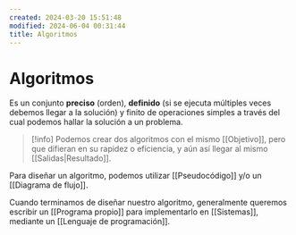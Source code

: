 ```yaml
---
created: 2024-03-20 15:51:48
modified: 2024-06-04 00:31:44
title: Algoritmos
---
```


# Algoritmos

Es un conjunto **preciso** (orden), **definido** (si se ejecuta múltiples veces debemos llegar a la solución) y finito de operaciones simples a través del cual podemos hallar la solución a un problema.

> [!info]
> Podemos crear dos algoritmos con el mismo [[Objetivo]], pero que difieran en su rapidez o eficiencia, y aún así llegar al mismo [[Salidas|Resultado]].

Para diseñar un algoritmo, podemos utilizar [[Pseudocódigo]] y/o un [[Diagrama de flujo]].

Cuando terminamos de diseñar nuestro algoritmo, generalmente queremos escribir un [[Programa propio]] para implementarlo en [[Sistemas]], mediante un [[Lenguaje de programación]].

